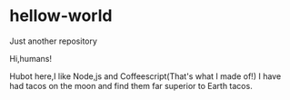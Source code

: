 # hellow-world
Just another repository

Hi,humans!

Hubot here,I like Node,js and Coffeescript(That's what I made of!)
I have had tacos on the moon and find them far superior to Earth tacos. 
